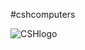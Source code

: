 #cshcomputers

![CSHlogo](https://github.com/user-attachments/assets/a10b48f5-d092-4844-b9e1-66ef45b4ecea)
